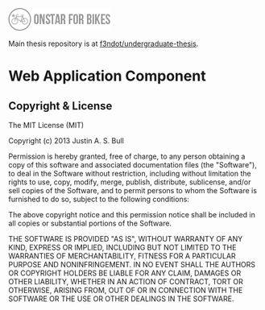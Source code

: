 ![OnStar for Bikes](app/assets/images/logo-withtext.png "OnStar for Bikes")

Main thesis repository is at [f3ndot/undergraduate-thesis](https://github.com/f3ndot/undergraduate-thesis-webapp).

Web Application Component
=========================

Copyright & License
-------------------

The MIT License (MIT)

Copyright (c) 2013 Justin A. S. Bull

Permission is hereby granted, free of charge, to any person obtaining a copy
of this software and associated documentation files (the "Software"), to deal
in the Software without restriction, including without limitation the rights
to use, copy, modify, merge, publish, distribute, sublicense, and/or sell
copies of the Software, and to permit persons to whom the Software is
furnished to do so, subject to the following conditions:

The above copyright notice and this permission notice shall be included in
all copies or substantial portions of the Software.

THE SOFTWARE IS PROVIDED "AS IS", WITHOUT WARRANTY OF ANY KIND, EXPRESS OR
IMPLIED, INCLUDING BUT NOT LIMITED TO THE WARRANTIES OF MERCHANTABILITY,
FITNESS FOR A PARTICULAR PURPOSE AND NONINFRINGEMENT. IN NO EVENT SHALL THE
AUTHORS OR COPYRIGHT HOLDERS BE LIABLE FOR ANY CLAIM, DAMAGES OR OTHER
LIABILITY, WHETHER IN AN ACTION OF CONTRACT, TORT OR OTHERWISE, ARISING FROM,
OUT OF OR IN CONNECTION WITH THE SOFTWARE OR THE USE OR OTHER DEALINGS IN
THE SOFTWARE.
